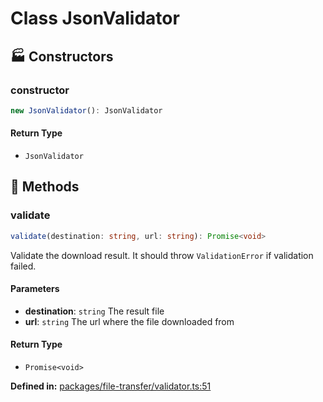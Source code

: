 # Class JsonValidator

## 🏭 Constructors

### constructor

```ts
new JsonValidator(): JsonValidator
```
#### Return Type

- `JsonValidator`


## 🔧 Methods

### validate

```ts
validate(destination: string, url: string): Promise<void>
```
Validate the download result. It should throw ``ValidationError`` if validation failed.
#### Parameters

- **destination**: `string`
The result file
- **url**: `string`
The url where the file downloaded from
#### Return Type

- `Promise<void>`

<p style="font-size: 14px; color: var(--vp-c-text-2)">
<strong>Defined in:</strong> <a href="https://github.com/voxelum/minecraft-launcher-core-node/blob/master/packages/file-transfer/validator.ts#L51" target="_blank" rel="noreferrer">packages/file-transfer/validator.ts:51</a>
</p>


